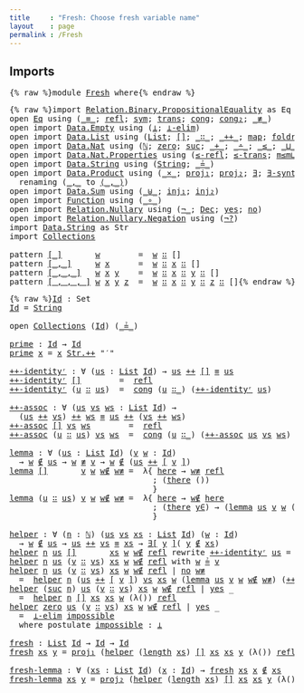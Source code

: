 ```yaml
---
title     : "Fresh: Choose fresh variable name"
layout    : page
permalink : /Fresh
---
```


## Imports

<pre class="Agda">{% raw %}<a id="119" class="Keyword">module</a> <a id="126" href="{% endraw %}{{ site.baseurl }}{% link out/Fresh.md %}{% raw %}" class="Module">Fresh</a> <a id="132" class="Keyword">where</a>{% endraw %}</pre>

<pre class="Agda">{% raw %}<a id="163" class="Keyword">import</a> <a id="170" href="https://agda.github.io/agda-stdlib/Relation.Binary.PropositionalEquality.html" class="Module">Relation.Binary.PropositionalEquality</a> <a id="208" class="Symbol">as</a> <a id="211" class="Module">Eq</a>
<a id="214" class="Keyword">open</a> <a id="219" href="https://agda.github.io/agda-stdlib/Relation.Binary.PropositionalEquality.html" class="Module">Eq</a> <a id="222" class="Keyword">using</a> <a id="228" class="Symbol">(</a><a id="229" href="https://agda.github.io/agda-stdlib/Agda.Builtin.Equality.html#83" class="Datatype Operator">_≡_</a><a id="232" class="Symbol">;</a> <a id="234" href="https://agda.github.io/agda-stdlib/Agda.Builtin.Equality.html#140" class="InductiveConstructor">refl</a><a id="238" class="Symbol">;</a> <a id="240" href="https://agda.github.io/agda-stdlib/Relation.Binary.PropositionalEquality.Core.html#565" class="Function">sym</a><a id="243" class="Symbol">;</a> <a id="245" href="https://agda.github.io/agda-stdlib/Relation.Binary.PropositionalEquality.Core.html#632" class="Function">trans</a><a id="250" class="Symbol">;</a> <a id="252" href="https://agda.github.io/agda-stdlib/Relation.Binary.PropositionalEquality.html#981" class="Function">cong</a><a id="256" class="Symbol">;</a> <a id="258" href="https://agda.github.io/agda-stdlib/Relation.Binary.PropositionalEquality.html#1219" class="Function">cong₂</a><a id="263" class="Symbol">;</a> <a id="265" href="https://agda.github.io/agda-stdlib/Relation.Binary.Core.html#4493" class="Function Operator">_≢_</a><a id="268" class="Symbol">)</a>
<a id="270" class="Keyword">open</a> <a id="275" class="Keyword">import</a> <a id="282" href="https://agda.github.io/agda-stdlib/Data.Empty.html" class="Module">Data.Empty</a> <a id="293" class="Keyword">using</a> <a id="299" class="Symbol">(</a><a id="300" href="https://agda.github.io/agda-stdlib/Data.Empty.html#243" class="Datatype">⊥</a><a id="301" class="Symbol">;</a> <a id="303" href="https://agda.github.io/agda-stdlib/Data.Empty.html#360" class="Function">⊥-elim</a><a id="309" class="Symbol">)</a>
<a id="311" class="Keyword">open</a> <a id="316" class="Keyword">import</a> <a id="323" href="https://agda.github.io/agda-stdlib/Data.List.html" class="Module">Data.List</a> <a id="333" class="Keyword">using</a> <a id="339" class="Symbol">(</a><a id="340" href="https://agda.github.io/agda-stdlib/Agda.Builtin.List.html#80" class="Datatype">List</a><a id="344" class="Symbol">;</a> <a id="346" href="https://agda.github.io/agda-stdlib/Data.List.Base.html#7335" class="InductiveConstructor">[]</a><a id="348" class="Symbol">;</a> <a id="350" href="https://agda.github.io/agda-stdlib/Agda.Builtin.List.html#132" class="InductiveConstructor Operator">_∷_</a><a id="353" class="Symbol">;</a> <a id="355" href="https://agda.github.io/agda-stdlib/Data.List.Base.html#1336" class="Function Operator">_++_</a><a id="359" class="Symbol">;</a> <a id="361" href="https://agda.github.io/agda-stdlib/Data.List.Base.html#1002" class="Function">map</a><a id="364" class="Symbol">;</a> <a id="366" href="https://agda.github.io/agda-stdlib/Data.List.Base.html#2325" class="Function">foldr</a><a id="371" class="Symbol">;</a> <a id="373" href="https://agda.github.io/agda-stdlib/Data.List.Base.html#6486" class="Function">filter</a><a id="379" class="Symbol">;</a> <a id="381" href="https://agda.github.io/agda-stdlib/Data.List.Base.html#2595" class="Function">concat</a><a id="387" class="Symbol">;</a> <a id="389" href="https://agda.github.io/agda-stdlib/Data.List.Base.html#3191" class="Function">length</a><a id="395" class="Symbol">)</a>
<a id="397" class="Keyword">open</a> <a id="402" class="Keyword">import</a> <a id="409" href="https://agda.github.io/agda-stdlib/Data.Nat.html" class="Module">Data.Nat</a> <a id="418" class="Keyword">using</a> <a id="424" class="Symbol">(</a><a id="425" href="https://agda.github.io/agda-stdlib/Agda.Builtin.Nat.html#97" class="Datatype">ℕ</a><a id="426" class="Symbol">;</a> <a id="428" href="https://agda.github.io/agda-stdlib/Agda.Builtin.Nat.html#115" class="InductiveConstructor">zero</a><a id="432" class="Symbol">;</a> <a id="434" href="https://agda.github.io/agda-stdlib/Agda.Builtin.Nat.html#128" class="InductiveConstructor">suc</a><a id="437" class="Symbol">;</a> <a id="439" href="https://agda.github.io/agda-stdlib/Agda.Builtin.Nat.html#230" class="Primitive Operator">_+_</a><a id="442" class="Symbol">;</a> <a id="444" href="https://agda.github.io/agda-stdlib/Agda.Builtin.Nat.html#320" class="Primitive Operator">_∸_</a><a id="447" class="Symbol">;</a> <a id="449" href="https://agda.github.io/agda-stdlib/Data.Nat.Base.html#802" class="Datatype Operator">_≤_</a><a id="452" class="Symbol">;</a> <a id="454" href="https://agda.github.io/agda-stdlib/Data.Nat.Base.html#2305" class="Function Operator">_⊔_</a><a id="457" class="Symbol">)</a>
<a id="459" class="Keyword">open</a> <a id="464" class="Keyword">import</a> <a id="471" href="https://agda.github.io/agda-stdlib/Data.Nat.Properties.html" class="Module">Data.Nat.Properties</a> <a id="491" class="Keyword">using</a> <a id="497" class="Symbol">(</a><a id="498" href="https://agda.github.io/agda-stdlib/Data.Nat.Properties.html#1888" class="Function">≤-refl</a><a id="504" class="Symbol">;</a> <a id="506" href="https://agda.github.io/agda-stdlib/Data.Nat.Properties.html#2081" class="Function">≤-trans</a><a id="513" class="Symbol">;</a> <a id="515" href="https://agda.github.io/agda-stdlib/Data.Nat.Properties.html#23310" class="Function">m≤m⊔n</a><a id="520" class="Symbol">;</a> <a id="522" href="https://agda.github.io/agda-stdlib/Data.Nat.Properties.html#23436" class="Function">n≤m⊔n</a><a id="527" class="Symbol">;</a> <a id="529" href="https://agda.github.io/agda-stdlib/Data.Nat.Properties.html#3662" class="Function">1+n≰n</a><a id="534" class="Symbol">)</a>
<a id="536" class="Keyword">open</a> <a id="541" class="Keyword">import</a> <a id="548" href="https://agda.github.io/agda-stdlib/Data.String.html" class="Module">Data.String</a> <a id="560" class="Keyword">using</a> <a id="566" class="Symbol">(</a><a id="567" href="https://agda.github.io/agda-stdlib/Agda.Builtin.String.html#165" class="Postulate">String</a><a id="573" class="Symbol">;</a> <a id="575" href="https://agda.github.io/agda-stdlib/Data.String.html#1195" class="Function Operator">_≟_</a><a id="578" class="Symbol">)</a>
<a id="580" class="Keyword">open</a> <a id="585" class="Keyword">import</a> <a id="592" href="https://agda.github.io/agda-stdlib/Data.Product.html" class="Module">Data.Product</a> <a id="605" class="Keyword">using</a> <a id="611" class="Symbol">(</a><a id="612" href="https://agda.github.io/agda-stdlib/Data.Product.html#1329" class="Function Operator">_×_</a><a id="615" class="Symbol">;</a> <a id="617" href="https://agda.github.io/agda-stdlib/Data.Product.html#559" class="Field">proj₁</a><a id="622" class="Symbol">;</a> <a id="624" href="https://agda.github.io/agda-stdlib/Data.Product.html#573" class="Field">proj₂</a><a id="629" class="Symbol">;</a> <a id="631" href="https://agda.github.io/agda-stdlib/Data.Product.html#857" class="Function">∃</a><a id="632" class="Symbol">;</a> <a id="634" href="https://agda.github.io/agda-stdlib/Data.Product.html#918" class="Function">∃-syntax</a><a id="642" class="Symbol">)</a>
  <a id="646" class="Keyword">renaming</a> <a id="655" class="Symbol">(</a><a id="656" href="https://agda.github.io/agda-stdlib/Data.Product.html#543" class="InductiveConstructor Operator">_,_</a> <a id="660" class="Symbol">to</a> <a id="663" href="https://agda.github.io/agda-stdlib/Data.Product.html#543" class="InductiveConstructor Operator">⟨_,_⟩</a><a id="668" class="Symbol">)</a>
<a id="670" class="Keyword">open</a> <a id="675" class="Keyword">import</a> <a id="682" href="https://agda.github.io/agda-stdlib/Data.Sum.html" class="Module">Data.Sum</a> <a id="691" class="Keyword">using</a> <a id="697" class="Symbol">(</a><a id="698" href="https://agda.github.io/agda-stdlib/Data.Sum.html#508" class="Datatype Operator">_⊎_</a><a id="701" class="Symbol">;</a> <a id="703" href="https://agda.github.io/agda-stdlib/Data.Sum.html#564" class="InductiveConstructor">inj₁</a><a id="707" class="Symbol">;</a> <a id="709" href="https://agda.github.io/agda-stdlib/Data.Sum.html#589" class="InductiveConstructor">inj₂</a><a id="713" class="Symbol">)</a>
<a id="715" class="Keyword">open</a> <a id="720" class="Keyword">import</a> <a id="727" href="https://agda.github.io/agda-stdlib/Function.html" class="Module">Function</a> <a id="736" class="Keyword">using</a> <a id="742" class="Symbol">(</a><a id="743" href="https://agda.github.io/agda-stdlib/Function.html#748" class="Function Operator">_∘_</a><a id="746" class="Symbol">)</a>
<a id="748" class="Keyword">open</a> <a id="753" class="Keyword">import</a> <a id="760" href="https://agda.github.io/agda-stdlib/Relation.Nullary.html" class="Module">Relation.Nullary</a> <a id="777" class="Keyword">using</a> <a id="783" class="Symbol">(</a><a id="784" href="https://agda.github.io/agda-stdlib/Relation.Nullary.html#464" class="Function Operator">¬_</a><a id="786" class="Symbol">;</a> <a id="788" href="https://agda.github.io/agda-stdlib/Relation.Nullary.html#534" class="Datatype">Dec</a><a id="791" class="Symbol">;</a> <a id="793" href="https://agda.github.io/agda-stdlib/Relation.Nullary.html#570" class="InductiveConstructor">yes</a><a id="796" class="Symbol">;</a> <a id="798" href="https://agda.github.io/agda-stdlib/Relation.Nullary.html#597" class="InductiveConstructor">no</a><a id="800" class="Symbol">)</a>
<a id="802" class="Keyword">open</a> <a id="807" class="Keyword">import</a> <a id="814" href="https://agda.github.io/agda-stdlib/Relation.Nullary.Negation.html" class="Module">Relation.Nullary.Negation</a> <a id="840" class="Keyword">using</a> <a id="846" class="Symbol">(</a><a id="847" href="https://agda.github.io/agda-stdlib/Relation.Nullary.Negation.html#986" class="Function">¬?</a><a id="849" class="Symbol">)</a>
<a id="851" class="Keyword">import</a> <a id="858" href="https://agda.github.io/agda-stdlib/Data.String.html" class="Module">Data.String</a> <a id="870" class="Symbol">as</a> <a id="873" class="Module">Str</a>
<a id="877" class="Keyword">import</a> <a id="884" href="{% endraw %}{{ site.baseurl }}{% link out/Collections.md %}{% raw %}" class="Module">Collections</a>

<a id="897" class="Keyword">pattern</a> <a id="[_]"></a><a id="905" href="{% endraw %}{{ site.baseurl }}{% link out/Fresh.md %}{% raw %}#905" class="InductiveConstructor Operator">[_]</a>       <a id="915" href="{% endraw %}{{ site.baseurl }}{% link out/Fresh.md %}{% raw %}#927" class="Bound">w</a>        <a id="924" class="Symbol">=</a>  <a id="927" href="{% endraw %}{{ site.baseurl }}{% link out/Fresh.md %}{% raw %}#927" class="Bound">w</a> <a id="929" href="https://agda.github.io/agda-stdlib/Agda.Builtin.List.html#132" class="InductiveConstructor Operator">∷</a> <a id="931" class="InductiveConstructor">[]</a>
<a id="934" class="Keyword">pattern</a> <a id="[_,_]"></a><a id="942" href="{% endraw %}{{ site.baseurl }}{% link out/Fresh.md %}{% raw %}#942" class="InductiveConstructor Operator">[_,_]</a>     <a id="952" href="{% endraw %}{{ site.baseurl }}{% link out/Fresh.md %}{% raw %}#964" class="Bound">w</a> <a id="954" href="{% endraw %}{{ site.baseurl }}{% link out/Fresh.md %}{% raw %}#968" class="Bound">x</a>      <a id="961" class="Symbol">=</a>  <a id="964" href="{% endraw %}{{ site.baseurl }}{% link out/Fresh.md %}{% raw %}#964" class="Bound">w</a> <a id="966" href="https://agda.github.io/agda-stdlib/Agda.Builtin.List.html#132" class="InductiveConstructor Operator">∷</a> <a id="968" href="{% endraw %}{{ site.baseurl }}{% link out/Fresh.md %}{% raw %}#968" class="Bound">x</a> <a id="970" href="https://agda.github.io/agda-stdlib/Agda.Builtin.List.html#132" class="InductiveConstructor Operator">∷</a> <a id="972" class="InductiveConstructor">[]</a>
<a id="975" class="Keyword">pattern</a> <a id="[_,_,_]"></a><a id="983" href="{% endraw %}{{ site.baseurl }}{% link out/Fresh.md %}{% raw %}#983" class="InductiveConstructor Operator">[_,_,_]</a>   <a id="993" href="{% endraw %}{{ site.baseurl }}{% link out/Fresh.md %}{% raw %}#1005" class="Bound">w</a> <a id="995" href="{% endraw %}{{ site.baseurl }}{% link out/Fresh.md %}{% raw %}#1009" class="Bound">x</a> <a id="997" href="{% endraw %}{{ site.baseurl }}{% link out/Fresh.md %}{% raw %}#1013" class="Bound">y</a>    <a id="1002" class="Symbol">=</a>  <a id="1005" href="{% endraw %}{{ site.baseurl }}{% link out/Fresh.md %}{% raw %}#1005" class="Bound">w</a> <a id="1007" href="https://agda.github.io/agda-stdlib/Agda.Builtin.List.html#132" class="InductiveConstructor Operator">∷</a> <a id="1009" href="{% endraw %}{{ site.baseurl }}{% link out/Fresh.md %}{% raw %}#1009" class="Bound">x</a> <a id="1011" href="https://agda.github.io/agda-stdlib/Agda.Builtin.List.html#132" class="InductiveConstructor Operator">∷</a> <a id="1013" href="{% endraw %}{{ site.baseurl }}{% link out/Fresh.md %}{% raw %}#1013" class="Bound">y</a> <a id="1015" href="https://agda.github.io/agda-stdlib/Agda.Builtin.List.html#132" class="InductiveConstructor Operator">∷</a> <a id="1017" class="InductiveConstructor">[]</a>
<a id="1020" class="Keyword">pattern</a> <a id="[_,_,_,_]"></a><a id="1028" href="{% endraw %}{{ site.baseurl }}{% link out/Fresh.md %}{% raw %}#1028" class="InductiveConstructor Operator">[_,_,_,_]</a> <a id="1038" href="{% endraw %}{{ site.baseurl }}{% link out/Fresh.md %}{% raw %}#1050" class="Bound">w</a> <a id="1040" href="{% endraw %}{{ site.baseurl }}{% link out/Fresh.md %}{% raw %}#1054" class="Bound">x</a> <a id="1042" href="{% endraw %}{{ site.baseurl }}{% link out/Fresh.md %}{% raw %}#1058" class="Bound">y</a> <a id="1044" href="{% endraw %}{{ site.baseurl }}{% link out/Fresh.md %}{% raw %}#1062" class="Bound">z</a>  <a id="1047" class="Symbol">=</a>  <a id="1050" href="{% endraw %}{{ site.baseurl }}{% link out/Fresh.md %}{% raw %}#1050" class="Bound">w</a> <a id="1052" href="https://agda.github.io/agda-stdlib/Agda.Builtin.List.html#132" class="InductiveConstructor Operator">∷</a> <a id="1054" href="{% endraw %}{{ site.baseurl }}{% link out/Fresh.md %}{% raw %}#1054" class="Bound">x</a> <a id="1056" href="https://agda.github.io/agda-stdlib/Agda.Builtin.List.html#132" class="InductiveConstructor Operator">∷</a> <a id="1058" href="{% endraw %}{{ site.baseurl }}{% link out/Fresh.md %}{% raw %}#1058" class="Bound">y</a> <a id="1060" href="https://agda.github.io/agda-stdlib/Agda.Builtin.List.html#132" class="InductiveConstructor Operator">∷</a> <a id="1062" href="{% endraw %}{{ site.baseurl }}{% link out/Fresh.md %}{% raw %}#1062" class="Bound">z</a> <a id="1064" href="https://agda.github.io/agda-stdlib/Agda.Builtin.List.html#132" class="InductiveConstructor Operator">∷</a> <a id="1066" class="InductiveConstructor">[]</a>{% endraw %}</pre>

<pre class="Agda">{% raw %}<a id="Id"></a><a id="1094" href="{% endraw %}{{ site.baseurl }}{% link out/Fresh.md %}{% raw %}#1094" class="Function">Id</a> <a id="1097" class="Symbol">:</a> <a id="1099" class="PrimitiveType">Set</a>
<a id="1103" href="{% endraw %}{{ site.baseurl }}{% link out/Fresh.md %}{% raw %}#1094" class="Function">Id</a> <a id="1106" class="Symbol">=</a> <a id="1108" href="https://agda.github.io/agda-stdlib/Agda.Builtin.String.html#165" class="Postulate">String</a>

<a id="1116" class="Keyword">open</a> <a id="1121" href="{% endraw %}{{ site.baseurl }}{% link out/Collections.md %}{% raw %}" class="Module">Collections</a> <a id="1133" class="Symbol">(</a><a id="1134" href="{% endraw %}{{ site.baseurl }}{% link out/Fresh.md %}{% raw %}#1094" class="Function">Id</a><a id="1136" class="Symbol">)</a> <a id="1138" class="Symbol">(</a><a id="1139" href="https://agda.github.io/agda-stdlib/Data.String.html#1195" class="Function Operator">_≟_</a><a id="1142" class="Symbol">)</a>

<a id="prime"></a><a id="1145" href="{% endraw %}{{ site.baseurl }}{% link out/Fresh.md %}{% raw %}#1145" class="Function">prime</a> <a id="1151" class="Symbol">:</a> <a id="1153" href="{% endraw %}{{ site.baseurl }}{% link out/Fresh.md %}{% raw %}#1094" class="Function">Id</a> <a id="1156" class="Symbol">→</a> <a id="1158" href="{% endraw %}{{ site.baseurl }}{% link out/Fresh.md %}{% raw %}#1094" class="Function">Id</a>
<a id="1161" href="{% endraw %}{{ site.baseurl }}{% link out/Fresh.md %}{% raw %}#1145" class="Function">prime</a> <a id="1167" href="{% endraw %}{{ site.baseurl }}{% link out/Fresh.md %}{% raw %}#1167" class="Bound">x</a> <a id="1169" class="Symbol">=</a> <a id="1171" href="{% endraw %}{{ site.baseurl }}{% link out/Fresh.md %}{% raw %}#1167" class="Bound">x</a> <a id="1173" href="https://agda.github.io/agda-stdlib/Data.String.Base.html#873" class="Function Operator">Str.++</a> <a id="1180" class="String">&quot;′&quot;</a>

<a id="++-identityʳ"></a><a id="1185" href="{% endraw %}{{ site.baseurl }}{% link out/Fresh.md %}{% raw %}#1185" class="Function">++-identityʳ</a> <a id="1198" class="Symbol">:</a> <a id="1200" class="Symbol">∀</a> <a id="1202" class="Symbol">(</a><a id="1203" href="{% endraw %}{{ site.baseurl }}{% link out/Fresh.md %}{% raw %}#1203" class="Bound">us</a> <a id="1206" class="Symbol">:</a> <a id="1208" href="https://agda.github.io/agda-stdlib/Agda.Builtin.List.html#80" class="Datatype">List</a> <a id="1213" href="{% endraw %}{{ site.baseurl }}{% link out/Fresh.md %}{% raw %}#1094" class="Function">Id</a><a id="1215" class="Symbol">)</a> <a id="1217" class="Symbol">→</a> <a id="1219" href="{% endraw %}{{ site.baseurl }}{% link out/Fresh.md %}{% raw %}#1203" class="Bound">us</a> <a id="1222" href="https://agda.github.io/agda-stdlib/Data.List.Base.html#1336" class="Function Operator">++</a> <a id="1225" href="https://agda.github.io/agda-stdlib/Agda.Builtin.List.html#117" class="InductiveConstructor">[]</a> <a id="1228" href="https://agda.github.io/agda-stdlib/Agda.Builtin.Equality.html#83" class="Datatype Operator">≡</a> <a id="1230" href="{% endraw %}{{ site.baseurl }}{% link out/Fresh.md %}{% raw %}#1203" class="Bound">us</a>
<a id="1233" href="{% endraw %}{{ site.baseurl }}{% link out/Fresh.md %}{% raw %}#1185" class="Function">++-identityʳ</a> <a id="1246" href="https://agda.github.io/agda-stdlib/Agda.Builtin.List.html#117" class="InductiveConstructor">[]</a>        <a id="1256" class="Symbol">=</a>  <a id="1259" href="https://agda.github.io/agda-stdlib/Agda.Builtin.Equality.html#140" class="InductiveConstructor">refl</a>
<a id="1264" href="{% endraw %}{{ site.baseurl }}{% link out/Fresh.md %}{% raw %}#1185" class="Function">++-identityʳ</a> <a id="1277" class="Symbol">(</a><a id="1278" href="{% endraw %}{{ site.baseurl }}{% link out/Fresh.md %}{% raw %}#1278" class="Bound">u</a> <a id="1280" href="https://agda.github.io/agda-stdlib/Agda.Builtin.List.html#132" class="InductiveConstructor Operator">∷</a> <a id="1282" href="{% endraw %}{{ site.baseurl }}{% link out/Fresh.md %}{% raw %}#1282" class="Bound">us</a><a id="1284" class="Symbol">)</a>  <a id="1287" class="Symbol">=</a>  <a id="1290" href="https://agda.github.io/agda-stdlib/Relation.Binary.PropositionalEquality.html#981" class="Function">cong</a> <a id="1295" class="Symbol">(</a><a id="1296" href="{% endraw %}{{ site.baseurl }}{% link out/Fresh.md %}{% raw %}#1278" class="Bound">u</a> <a id="1298" href="https://agda.github.io/agda-stdlib/Agda.Builtin.List.html#132" class="InductiveConstructor Operator">∷_</a><a id="1300" class="Symbol">)</a> <a id="1302" class="Symbol">(</a><a id="1303" href="{% endraw %}{{ site.baseurl }}{% link out/Fresh.md %}{% raw %}#1185" class="Function">++-identityʳ</a> <a id="1316" href="{% endraw %}{{ site.baseurl }}{% link out/Fresh.md %}{% raw %}#1282" class="Bound">us</a><a id="1318" class="Symbol">)</a>

<a id="++-assoc"></a><a id="1321" href="{% endraw %}{{ site.baseurl }}{% link out/Fresh.md %}{% raw %}#1321" class="Function">++-assoc</a> <a id="1330" class="Symbol">:</a> <a id="1332" class="Symbol">∀</a> <a id="1334" class="Symbol">(</a><a id="1335" href="{% endraw %}{{ site.baseurl }}{% link out/Fresh.md %}{% raw %}#1335" class="Bound">us</a> <a id="1338" href="{% endraw %}{{ site.baseurl }}{% link out/Fresh.md %}{% raw %}#1338" class="Bound">vs</a> <a id="1341" href="{% endraw %}{{ site.baseurl }}{% link out/Fresh.md %}{% raw %}#1341" class="Bound">ws</a> <a id="1344" class="Symbol">:</a> <a id="1346" href="https://agda.github.io/agda-stdlib/Agda.Builtin.List.html#80" class="Datatype">List</a> <a id="1351" href="{% endraw %}{{ site.baseurl }}{% link out/Fresh.md %}{% raw %}#1094" class="Function">Id</a><a id="1353" class="Symbol">)</a> <a id="1355" class="Symbol">→</a>
  <a id="1359" class="Symbol">(</a><a id="1360" href="{% endraw %}{{ site.baseurl }}{% link out/Fresh.md %}{% raw %}#1335" class="Bound">us</a> <a id="1363" href="https://agda.github.io/agda-stdlib/Data.List.Base.html#1336" class="Function Operator">++</a> <a id="1366" href="{% endraw %}{{ site.baseurl }}{% link out/Fresh.md %}{% raw %}#1338" class="Bound">vs</a><a id="1368" class="Symbol">)</a> <a id="1370" href="https://agda.github.io/agda-stdlib/Data.List.Base.html#1336" class="Function Operator">++</a> <a id="1373" href="{% endraw %}{{ site.baseurl }}{% link out/Fresh.md %}{% raw %}#1341" class="Bound">ws</a> <a id="1376" href="https://agda.github.io/agda-stdlib/Agda.Builtin.Equality.html#83" class="Datatype Operator">≡</a> <a id="1378" href="{% endraw %}{{ site.baseurl }}{% link out/Fresh.md %}{% raw %}#1335" class="Bound">us</a> <a id="1381" href="https://agda.github.io/agda-stdlib/Data.List.Base.html#1336" class="Function Operator">++</a> <a id="1384" class="Symbol">(</a><a id="1385" href="{% endraw %}{{ site.baseurl }}{% link out/Fresh.md %}{% raw %}#1338" class="Bound">vs</a> <a id="1388" href="https://agda.github.io/agda-stdlib/Data.List.Base.html#1336" class="Function Operator">++</a> <a id="1391" href="{% endraw %}{{ site.baseurl }}{% link out/Fresh.md %}{% raw %}#1341" class="Bound">ws</a><a id="1393" class="Symbol">)</a>
<a id="1395" href="{% endraw %}{{ site.baseurl }}{% link out/Fresh.md %}{% raw %}#1321" class="Function">++-assoc</a> <a id="1404" href="https://agda.github.io/agda-stdlib/Agda.Builtin.List.html#117" class="InductiveConstructor">[]</a> <a id="1407" href="{% endraw %}{{ site.baseurl }}{% link out/Fresh.md %}{% raw %}#1407" class="Bound">vs</a> <a id="1410" href="{% endraw %}{{ site.baseurl }}{% link out/Fresh.md %}{% raw %}#1410" class="Bound">ws</a>        <a id="1420" class="Symbol">=</a>  <a id="1423" href="https://agda.github.io/agda-stdlib/Agda.Builtin.Equality.html#140" class="InductiveConstructor">refl</a>
<a id="1428" href="{% endraw %}{{ site.baseurl }}{% link out/Fresh.md %}{% raw %}#1321" class="Function">++-assoc</a> <a id="1437" class="Symbol">(</a><a id="1438" href="{% endraw %}{{ site.baseurl }}{% link out/Fresh.md %}{% raw %}#1438" class="Bound">u</a> <a id="1440" href="https://agda.github.io/agda-stdlib/Agda.Builtin.List.html#132" class="InductiveConstructor Operator">∷</a> <a id="1442" href="{% endraw %}{{ site.baseurl }}{% link out/Fresh.md %}{% raw %}#1442" class="Bound">us</a><a id="1444" class="Symbol">)</a> <a id="1446" href="{% endraw %}{{ site.baseurl }}{% link out/Fresh.md %}{% raw %}#1446" class="Bound">vs</a> <a id="1449" href="{% endraw %}{{ site.baseurl }}{% link out/Fresh.md %}{% raw %}#1449" class="Bound">ws</a>  <a id="1453" class="Symbol">=</a>  <a id="1456" href="https://agda.github.io/agda-stdlib/Relation.Binary.PropositionalEquality.html#981" class="Function">cong</a> <a id="1461" class="Symbol">(</a><a id="1462" href="{% endraw %}{{ site.baseurl }}{% link out/Fresh.md %}{% raw %}#1438" class="Bound">u</a> <a id="1464" href="https://agda.github.io/agda-stdlib/Agda.Builtin.List.html#132" class="InductiveConstructor Operator">∷_</a><a id="1466" class="Symbol">)</a> <a id="1468" class="Symbol">(</a><a id="1469" href="{% endraw %}{{ site.baseurl }}{% link out/Fresh.md %}{% raw %}#1321" class="Function">++-assoc</a> <a id="1478" href="{% endraw %}{{ site.baseurl }}{% link out/Fresh.md %}{% raw %}#1442" class="Bound">us</a> <a id="1481" href="{% endraw %}{{ site.baseurl }}{% link out/Fresh.md %}{% raw %}#1446" class="Bound">vs</a> <a id="1484" href="{% endraw %}{{ site.baseurl }}{% link out/Fresh.md %}{% raw %}#1449" class="Bound">ws</a><a id="1486" class="Symbol">)</a>

<a id="lemma"></a><a id="1489" href="{% endraw %}{{ site.baseurl }}{% link out/Fresh.md %}{% raw %}#1489" class="Function">lemma</a> <a id="1495" class="Symbol">:</a> <a id="1497" class="Symbol">∀</a> <a id="1499" class="Symbol">(</a><a id="1500" href="{% endraw %}{{ site.baseurl }}{% link out/Fresh.md %}{% raw %}#1500" class="Bound">us</a> <a id="1503" class="Symbol">:</a> <a id="1505" href="https://agda.github.io/agda-stdlib/Agda.Builtin.List.html#80" class="Datatype">List</a> <a id="1510" href="{% endraw %}{{ site.baseurl }}{% link out/Fresh.md %}{% raw %}#1094" class="Function">Id</a><a id="1512" class="Symbol">)</a> <a id="1514" class="Symbol">(</a><a id="1515" href="{% endraw %}{{ site.baseurl }}{% link out/Fresh.md %}{% raw %}#1515" class="Bound">v</a> <a id="1517" href="{% endraw %}{{ site.baseurl }}{% link out/Fresh.md %}{% raw %}#1517" class="Bound">w</a> <a id="1519" class="Symbol">:</a> <a id="1521" href="{% endraw %}{{ site.baseurl }}{% link out/Fresh.md %}{% raw %}#1094" class="Function">Id</a><a id="1523" class="Symbol">)</a>
  <a id="1527" class="Symbol">→</a> <a id="1529" href="{% endraw %}{{ site.baseurl }}{% link out/Fresh.md %}{% raw %}#1517" class="Bound">w</a> <a id="1531" href="{% endraw %}{{ site.baseurl }}{% link out/Collections.md %}{% raw %}#1762" class="Function Operator">∉</a> <a id="1533" href="{% endraw %}{{ site.baseurl }}{% link out/Fresh.md %}{% raw %}#1500" class="Bound">us</a> <a id="1536" class="Symbol">→</a> <a id="1538" href="{% endraw %}{{ site.baseurl }}{% link out/Fresh.md %}{% raw %}#1517" class="Bound">w</a> <a id="1540" href="https://agda.github.io/agda-stdlib/Relation.Binary.Core.html#4493" class="Function Operator">≢</a> <a id="1542" href="{% endraw %}{{ site.baseurl }}{% link out/Fresh.md %}{% raw %}#1515" class="Bound">v</a> <a id="1544" class="Symbol">→</a> <a id="1546" href="{% endraw %}{{ site.baseurl }}{% link out/Fresh.md %}{% raw %}#1517" class="Bound">w</a> <a id="1548" href="{% endraw %}{{ site.baseurl }}{% link out/Collections.md %}{% raw %}#1762" class="Function Operator">∉</a> <a id="1550" class="Symbol">(</a><a id="1551" href="{% endraw %}{{ site.baseurl }}{% link out/Fresh.md %}{% raw %}#1500" class="Bound">us</a> <a id="1554" href="https://agda.github.io/agda-stdlib/Data.List.Base.html#1336" class="Function Operator">++</a> <a id="1557" href="{% endraw %}{{ site.baseurl }}{% link out/Fresh.md %}{% raw %}#905" class="InductiveConstructor Operator">[</a> <a id="1559" href="{% endraw %}{{ site.baseurl }}{% link out/Fresh.md %}{% raw %}#1515" class="Bound">v</a> <a id="1561" href="{% endraw %}{{ site.baseurl }}{% link out/Fresh.md %}{% raw %}#905" class="InductiveConstructor Operator">]</a><a id="1562" class="Symbol">)</a>
<a id="1564" href="{% endraw %}{{ site.baseurl }}{% link out/Fresh.md %}{% raw %}#1489" class="Function">lemma</a> <a id="1570" href="https://agda.github.io/agda-stdlib/Agda.Builtin.List.html#117" class="InductiveConstructor">[]</a>       <a id="1579" href="{% endraw %}{{ site.baseurl }}{% link out/Fresh.md %}{% raw %}#1579" class="Bound">v</a> <a id="1581" href="{% endraw %}{{ site.baseurl }}{% link out/Fresh.md %}{% raw %}#1581" class="Bound">w</a> <a id="1583" href="{% endraw %}{{ site.baseurl }}{% link out/Fresh.md %}{% raw %}#1583" class="Bound">w∉</a> <a id="1586" href="{% endraw %}{{ site.baseurl }}{% link out/Fresh.md %}{% raw %}#1586" class="Bound">w≢</a> <a id="1589" class="Symbol">=</a>  <a id="1592" class="Symbol">λ{</a> <a id="1595" href="{% endraw %}{{ site.baseurl }}{% link out/Collections.md %}{% raw %}#1610" class="InductiveConstructor">here</a> <a id="1600" class="Symbol">→</a> <a id="1602" href="{% endraw %}{{ site.baseurl }}{% link out/Fresh.md %}{% raw %}#1586" class="Bound">w≢</a> <a id="1605" href="https://agda.github.io/agda-stdlib/Agda.Builtin.Equality.html#140" class="InductiveConstructor">refl</a>
                              <a id="1640" class="Symbol">;</a> <a id="1642" class="Symbol">(</a><a id="1643" href="{% endraw %}{{ site.baseurl }}{% link out/Collections.md %}{% raw %}#1681" class="InductiveConstructor">there</a> <a id="1649" class="Symbol">())</a>
                              <a id="1683" class="Symbol">}</a>
<a id="1685" href="{% endraw %}{{ site.baseurl }}{% link out/Fresh.md %}{% raw %}#1489" class="Function">lemma</a> <a id="1691" class="Symbol">(</a><a id="1692" href="{% endraw %}{{ site.baseurl }}{% link out/Fresh.md %}{% raw %}#1692" class="Bound">u</a> <a id="1694" href="https://agda.github.io/agda-stdlib/Agda.Builtin.List.html#132" class="InductiveConstructor Operator">∷</a> <a id="1696" href="{% endraw %}{{ site.baseurl }}{% link out/Fresh.md %}{% raw %}#1696" class="Bound">us</a><a id="1698" class="Symbol">)</a> <a id="1700" href="{% endraw %}{{ site.baseurl }}{% link out/Fresh.md %}{% raw %}#1700" class="Bound">v</a> <a id="1702" href="{% endraw %}{{ site.baseurl }}{% link out/Fresh.md %}{% raw %}#1702" class="Bound">w</a> <a id="1704" href="{% endraw %}{{ site.baseurl }}{% link out/Fresh.md %}{% raw %}#1704" class="Bound">w∉</a> <a id="1707" href="{% endraw %}{{ site.baseurl }}{% link out/Fresh.md %}{% raw %}#1707" class="Bound">w≢</a> <a id="1710" class="Symbol">=</a>  <a id="1713" class="Symbol">λ{</a> <a id="1716" href="{% endraw %}{{ site.baseurl }}{% link out/Collections.md %}{% raw %}#1610" class="InductiveConstructor">here</a> <a id="1721" class="Symbol">→</a> <a id="1723" href="{% endraw %}{{ site.baseurl }}{% link out/Fresh.md %}{% raw %}#1704" class="Bound">w∉</a> <a id="1726" href="{% endraw %}{{ site.baseurl }}{% link out/Collections.md %}{% raw %}#1610" class="InductiveConstructor">here</a>
                              <a id="1761" class="Symbol">;</a> <a id="1763" class="Symbol">(</a><a id="1764" href="{% endraw %}{{ site.baseurl }}{% link out/Collections.md %}{% raw %}#1681" class="InductiveConstructor">there</a> <a id="1770" href="{% endraw %}{{ site.baseurl }}{% link out/Fresh.md %}{% raw %}#1770" class="Bound">y∈</a><a id="1772" class="Symbol">)</a> <a id="1774" class="Symbol">→</a> <a id="1776" class="Symbol">(</a><a id="1777" href="{% endraw %}{{ site.baseurl }}{% link out/Fresh.md %}{% raw %}#1489" class="Function">lemma</a> <a id="1783" href="{% endraw %}{{ site.baseurl }}{% link out/Fresh.md %}{% raw %}#1696" class="Bound">us</a> <a id="1786" href="{% endraw %}{{ site.baseurl }}{% link out/Fresh.md %}{% raw %}#1700" class="Bound">v</a> <a id="1788" href="{% endraw %}{{ site.baseurl }}{% link out/Fresh.md %}{% raw %}#1702" class="Bound">w</a> <a id="1790" class="Symbol">(</a><a id="1791" href="{% endraw %}{{ site.baseurl }}{% link out/Fresh.md %}{% raw %}#1704" class="Bound">w∉</a> <a id="1794" href="https://agda.github.io/agda-stdlib/Function.html#748" class="Function Operator">∘</a> <a id="1796" href="{% endraw %}{{ site.baseurl }}{% link out/Collections.md %}{% raw %}#1681" class="InductiveConstructor">there</a><a id="1801" class="Symbol">)</a> <a id="1803" href="{% endraw %}{{ site.baseurl }}{% link out/Fresh.md %}{% raw %}#1707" class="Bound">w≢</a><a id="1805" class="Symbol">)</a> <a id="1807" href="{% endraw %}{{ site.baseurl }}{% link out/Fresh.md %}{% raw %}#1770" class="Bound">y∈</a>
                              <a id="1840" class="Symbol">}</a>

<a id="helper"></a><a id="1843" href="{% endraw %}{{ site.baseurl }}{% link out/Fresh.md %}{% raw %}#1843" class="Function">helper</a> <a id="1850" class="Symbol">:</a> <a id="1852" class="Symbol">∀</a> <a id="1854" class="Symbol">(</a><a id="1855" href="{% endraw %}{{ site.baseurl }}{% link out/Fresh.md %}{% raw %}#1855" class="Bound">n</a> <a id="1857" class="Symbol">:</a> <a id="1859" href="https://agda.github.io/agda-stdlib/Agda.Builtin.Nat.html#97" class="Datatype">ℕ</a><a id="1860" class="Symbol">)</a> <a id="1862" class="Symbol">(</a><a id="1863" href="{% endraw %}{{ site.baseurl }}{% link out/Fresh.md %}{% raw %}#1863" class="Bound">us</a> <a id="1866" href="{% endraw %}{{ site.baseurl }}{% link out/Fresh.md %}{% raw %}#1866" class="Bound">vs</a> <a id="1869" href="{% endraw %}{{ site.baseurl }}{% link out/Fresh.md %}{% raw %}#1869" class="Bound">xs</a> <a id="1872" class="Symbol">:</a> <a id="1874" href="https://agda.github.io/agda-stdlib/Agda.Builtin.List.html#80" class="Datatype">List</a> <a id="1879" href="{% endraw %}{{ site.baseurl }}{% link out/Fresh.md %}{% raw %}#1094" class="Function">Id</a><a id="1881" class="Symbol">)</a> <a id="1883" class="Symbol">(</a><a id="1884" href="{% endraw %}{{ site.baseurl }}{% link out/Fresh.md %}{% raw %}#1884" class="Bound">w</a> <a id="1886" class="Symbol">:</a> <a id="1888" href="{% endraw %}{{ site.baseurl }}{% link out/Fresh.md %}{% raw %}#1094" class="Function">Id</a><a id="1890" class="Symbol">)</a>
  <a id="1894" class="Symbol">→</a> <a id="1896" href="{% endraw %}{{ site.baseurl }}{% link out/Fresh.md %}{% raw %}#1884" class="Bound">w</a> <a id="1898" href="{% endraw %}{{ site.baseurl }}{% link out/Collections.md %}{% raw %}#1762" class="Function Operator">∉</a> <a id="1900" href="{% endraw %}{{ site.baseurl }}{% link out/Fresh.md %}{% raw %}#1863" class="Bound">us</a> <a id="1903" class="Symbol">→</a> <a id="1905" href="{% endraw %}{{ site.baseurl }}{% link out/Fresh.md %}{% raw %}#1863" class="Bound">us</a> <a id="1908" href="https://agda.github.io/agda-stdlib/Data.List.Base.html#1336" class="Function Operator">++</a> <a id="1911" href="{% endraw %}{{ site.baseurl }}{% link out/Fresh.md %}{% raw %}#1866" class="Bound">vs</a> <a id="1914" href="https://agda.github.io/agda-stdlib/Agda.Builtin.Equality.html#83" class="Datatype Operator">≡</a> <a id="1916" href="{% endraw %}{{ site.baseurl }}{% link out/Fresh.md %}{% raw %}#1869" class="Bound">xs</a> <a id="1919" class="Symbol">→</a> <a id="1921" href="https://agda.github.io/agda-stdlib/Data.Product.html#918" class="Function">∃[</a> <a id="1924" href="{% endraw %}{{ site.baseurl }}{% link out/Fresh.md %}{% raw %}#1924" class="Bound">y</a> <a id="1926" href="https://agda.github.io/agda-stdlib/Data.Product.html#918" class="Function">]</a><a id="1927" class="Symbol">(</a> <a id="1929" href="{% endraw %}{{ site.baseurl }}{% link out/Fresh.md %}{% raw %}#1924" class="Bound">y</a> <a id="1931" href="{% endraw %}{{ site.baseurl }}{% link out/Collections.md %}{% raw %}#1762" class="Function Operator">∉</a> <a id="1933" href="{% endraw %}{{ site.baseurl }}{% link out/Fresh.md %}{% raw %}#1869" class="Bound">xs</a><a id="1935" class="Symbol">)</a>
<a id="1937" href="{% endraw %}{{ site.baseurl }}{% link out/Fresh.md %}{% raw %}#1843" class="Function">helper</a> <a id="1944" href="{% endraw %}{{ site.baseurl }}{% link out/Fresh.md %}{% raw %}#1944" class="Bound">n</a> <a id="1946" href="{% endraw %}{{ site.baseurl }}{% link out/Fresh.md %}{% raw %}#1946" class="Bound">us</a> <a id="1949" href="https://agda.github.io/agda-stdlib/Agda.Builtin.List.html#117" class="InductiveConstructor">[]</a>       <a id="1958" href="{% endraw %}{{ site.baseurl }}{% link out/Fresh.md %}{% raw %}#1958" class="Bound">xs</a> <a id="1961" href="{% endraw %}{{ site.baseurl }}{% link out/Fresh.md %}{% raw %}#1961" class="Bound">w</a> <a id="1963" href="{% endraw %}{{ site.baseurl }}{% link out/Fresh.md %}{% raw %}#1963" class="Bound">w∉</a> <a id="1966" href="https://agda.github.io/agda-stdlib/Agda.Builtin.Equality.html#140" class="InductiveConstructor">refl</a> <a id="1971" class="Keyword">rewrite</a> <a id="1979" href="{% endraw %}{{ site.baseurl }}{% link out/Fresh.md %}{% raw %}#1185" class="Function">++-identityʳ</a> <a id="1992" href="{% endraw %}{{ site.baseurl }}{% link out/Fresh.md %}{% raw %}#1946" class="Bound">us</a> <a id="1995" class="Symbol">=</a> <a id="1997" href="https://agda.github.io/agda-stdlib/Data.Product.html#543" class="InductiveConstructor Operator">⟨</a> <a id="1999" href="{% endraw %}{{ site.baseurl }}{% link out/Fresh.md %}{% raw %}#1961" class="Bound">w</a> <a id="2001" href="https://agda.github.io/agda-stdlib/Data.Product.html#543" class="InductiveConstructor Operator">,</a> <a id="2003" href="{% endraw %}{{ site.baseurl }}{% link out/Fresh.md %}{% raw %}#1963" class="Bound">w∉</a> <a id="2006" href="https://agda.github.io/agda-stdlib/Data.Product.html#543" class="InductiveConstructor Operator">⟩</a>
<a id="2008" href="{% endraw %}{{ site.baseurl }}{% link out/Fresh.md %}{% raw %}#1843" class="Function">helper</a> <a id="2015" href="{% endraw %}{{ site.baseurl }}{% link out/Fresh.md %}{% raw %}#2015" class="Bound">n</a> <a id="2017" href="{% endraw %}{{ site.baseurl }}{% link out/Fresh.md %}{% raw %}#2017" class="Bound">us</a> <a id="2020" class="Symbol">(</a><a id="2021" href="{% endraw %}{{ site.baseurl }}{% link out/Fresh.md %}{% raw %}#2021" class="Bound">v</a> <a id="2023" href="https://agda.github.io/agda-stdlib/Agda.Builtin.List.html#132" class="InductiveConstructor Operator">∷</a> <a id="2025" href="{% endraw %}{{ site.baseurl }}{% link out/Fresh.md %}{% raw %}#2025" class="Bound">vs</a><a id="2027" class="Symbol">)</a> <a id="2029" href="{% endraw %}{{ site.baseurl }}{% link out/Fresh.md %}{% raw %}#2029" class="Bound">xs</a> <a id="2032" href="{% endraw %}{{ site.baseurl }}{% link out/Fresh.md %}{% raw %}#2032" class="Bound">w</a> <a id="2034" href="{% endraw %}{{ site.baseurl }}{% link out/Fresh.md %}{% raw %}#2034" class="Bound">w∉</a> <a id="2037" href="https://agda.github.io/agda-stdlib/Agda.Builtin.Equality.html#140" class="InductiveConstructor">refl</a> <a id="2042" class="Keyword">with</a> <a id="2047" href="{% endraw %}{{ site.baseurl }}{% link out/Fresh.md %}{% raw %}#2032" class="Bound">w</a> <a id="2049" href="https://agda.github.io/agda-stdlib/Data.String.html#1195" class="Function Operator">≟</a> <a id="2051" href="{% endraw %}{{ site.baseurl }}{% link out/Fresh.md %}{% raw %}#2021" class="Bound">v</a>
<a id="2053" href="{% endraw %}{{ site.baseurl }}{% link out/Fresh.md %}{% raw %}#1843" class="Function">helper</a> <a id="2060" href="{% endraw %}{{ site.baseurl }}{% link out/Fresh.md %}{% raw %}#2060" class="Bound">n</a> <a id="2062" href="{% endraw %}{{ site.baseurl }}{% link out/Fresh.md %}{% raw %}#2062" class="Bound">us</a> <a id="2065" class="Symbol">(</a><a id="2066" href="{% endraw %}{{ site.baseurl }}{% link out/Fresh.md %}{% raw %}#2066" class="Bound">v</a> <a id="2068" href="https://agda.github.io/agda-stdlib/Agda.Builtin.List.html#132" class="InductiveConstructor Operator">∷</a> <a id="2070" href="{% endraw %}{{ site.baseurl }}{% link out/Fresh.md %}{% raw %}#2070" class="Bound">vs</a><a id="2072" class="Symbol">)</a> <a id="2074" href="{% endraw %}{{ site.baseurl }}{% link out/Fresh.md %}{% raw %}#2074" class="Bound">xs</a> <a id="2077" href="{% endraw %}{{ site.baseurl }}{% link out/Fresh.md %}{% raw %}#2077" class="Bound">w</a> <a id="2079" href="{% endraw %}{{ site.baseurl }}{% link out/Fresh.md %}{% raw %}#2079" class="Bound">w∉</a> <a id="2082" href="https://agda.github.io/agda-stdlib/Agda.Builtin.Equality.html#140" class="InductiveConstructor">refl</a> <a id="2087" class="Symbol">|</a> <a id="2089" href="https://agda.github.io/agda-stdlib/Relation.Nullary.html#597" class="InductiveConstructor">no</a> <a id="2092" href="{% endraw %}{{ site.baseurl }}{% link out/Fresh.md %}{% raw %}#2092" class="Bound">w≢</a>
  <a id="2097" class="Symbol">=</a>  <a id="2100" href="{% endraw %}{{ site.baseurl }}{% link out/Fresh.md %}{% raw %}#1843" class="Function">helper</a> <a id="2107" href="{% endraw %}{{ site.baseurl }}{% link out/Fresh.md %}{% raw %}#2060" class="Bound">n</a> <a id="2109" class="Symbol">(</a><a id="2110" href="{% endraw %}{{ site.baseurl }}{% link out/Fresh.md %}{% raw %}#2062" class="Bound">us</a> <a id="2113" href="https://agda.github.io/agda-stdlib/Data.List.Base.html#1336" class="Function Operator">++</a> <a id="2116" href="{% endraw %}{{ site.baseurl }}{% link out/Fresh.md %}{% raw %}#905" class="InductiveConstructor Operator">[</a> <a id="2118" href="{% endraw %}{{ site.baseurl }}{% link out/Fresh.md %}{% raw %}#2066" class="Bound">v</a> <a id="2120" href="{% endraw %}{{ site.baseurl }}{% link out/Fresh.md %}{% raw %}#905" class="InductiveConstructor Operator">]</a><a id="2121" class="Symbol">)</a> <a id="2123" href="{% endraw %}{{ site.baseurl }}{% link out/Fresh.md %}{% raw %}#2070" class="Bound">vs</a> <a id="2126" href="{% endraw %}{{ site.baseurl }}{% link out/Fresh.md %}{% raw %}#2074" class="Bound">xs</a> <a id="2129" href="{% endraw %}{{ site.baseurl }}{% link out/Fresh.md %}{% raw %}#2077" class="Bound">w</a> <a id="2131" class="Symbol">(</a><a id="2132" href="{% endraw %}{{ site.baseurl }}{% link out/Fresh.md %}{% raw %}#1489" class="Function">lemma</a> <a id="2138" href="{% endraw %}{{ site.baseurl }}{% link out/Fresh.md %}{% raw %}#2062" class="Bound">us</a> <a id="2141" href="{% endraw %}{{ site.baseurl }}{% link out/Fresh.md %}{% raw %}#2066" class="Bound">v</a> <a id="2143" href="{% endraw %}{{ site.baseurl }}{% link out/Fresh.md %}{% raw %}#2077" class="Bound">w</a> <a id="2145" href="{% endraw %}{{ site.baseurl }}{% link out/Fresh.md %}{% raw %}#2079" class="Bound">w∉</a> <a id="2148" href="{% endraw %}{{ site.baseurl }}{% link out/Fresh.md %}{% raw %}#2092" class="Bound">w≢</a><a id="2150" class="Symbol">)</a> <a id="2152" class="Symbol">(</a><a id="2153" href="{% endraw %}{{ site.baseurl }}{% link out/Fresh.md %}{% raw %}#1321" class="Function">++-assoc</a> <a id="2162" href="{% endraw %}{{ site.baseurl }}{% link out/Fresh.md %}{% raw %}#2062" class="Bound">us</a> <a id="2165" href="{% endraw %}{{ site.baseurl }}{% link out/Fresh.md %}{% raw %}#905" class="InductiveConstructor Operator">[</a> <a id="2167" href="{% endraw %}{{ site.baseurl }}{% link out/Fresh.md %}{% raw %}#2066" class="Bound">v</a> <a id="2169" href="{% endraw %}{{ site.baseurl }}{% link out/Fresh.md %}{% raw %}#905" class="InductiveConstructor Operator">]</a> <a id="2171" href="{% endraw %}{{ site.baseurl }}{% link out/Fresh.md %}{% raw %}#2070" class="Bound">vs</a><a id="2173" class="Symbol">)</a>
<a id="2175" href="{% endraw %}{{ site.baseurl }}{% link out/Fresh.md %}{% raw %}#1843" class="Function">helper</a> <a id="2182" class="Symbol">(</a><a id="2183" href="https://agda.github.io/agda-stdlib/Agda.Builtin.Nat.html#128" class="InductiveConstructor">suc</a> <a id="2187" href="{% endraw %}{{ site.baseurl }}{% link out/Fresh.md %}{% raw %}#2187" class="Bound">n</a><a id="2188" class="Symbol">)</a> <a id="2190" href="{% endraw %}{{ site.baseurl }}{% link out/Fresh.md %}{% raw %}#2190" class="Bound">us</a> <a id="2193" class="Symbol">(</a><a id="2194" href="{% endraw %}{{ site.baseurl }}{% link out/Fresh.md %}{% raw %}#2194" class="Bound">v</a> <a id="2196" href="https://agda.github.io/agda-stdlib/Agda.Builtin.List.html#132" class="InductiveConstructor Operator">∷</a> <a id="2198" href="{% endraw %}{{ site.baseurl }}{% link out/Fresh.md %}{% raw %}#2198" class="Bound">vs</a><a id="2200" class="Symbol">)</a> <a id="2202" href="{% endraw %}{{ site.baseurl }}{% link out/Fresh.md %}{% raw %}#2202" class="Bound">xs</a> <a id="2205" href="{% endraw %}{{ site.baseurl }}{% link out/Fresh.md %}{% raw %}#2205" class="Bound">w</a> <a id="2207" href="{% endraw %}{{ site.baseurl }}{% link out/Fresh.md %}{% raw %}#2207" class="Bound">w∉</a> <a id="2210" href="https://agda.github.io/agda-stdlib/Agda.Builtin.Equality.html#140" class="InductiveConstructor">refl</a> <a id="2215" class="Symbol">|</a> <a id="2217" href="https://agda.github.io/agda-stdlib/Relation.Nullary.html#570" class="InductiveConstructor">yes</a> <a id="2221" class="Symbol">_</a>
  <a id="2225" class="Symbol">=</a>  <a id="2228" href="{% endraw %}{{ site.baseurl }}{% link out/Fresh.md %}{% raw %}#1843" class="Function">helper</a> <a id="2235" href="{% endraw %}{{ site.baseurl }}{% link out/Fresh.md %}{% raw %}#2187" class="Bound">n</a> <a id="2237" href="https://agda.github.io/agda-stdlib/Agda.Builtin.List.html#117" class="InductiveConstructor">[]</a> <a id="2240" href="{% endraw %}{{ site.baseurl }}{% link out/Fresh.md %}{% raw %}#2202" class="Bound">xs</a> <a id="2243" href="{% endraw %}{{ site.baseurl }}{% link out/Fresh.md %}{% raw %}#2202" class="Bound">xs</a> <a id="2246" href="{% endraw %}{{ site.baseurl }}{% link out/Fresh.md %}{% raw %}#2205" class="Bound">w</a> <a id="2248" class="Symbol">(λ())</a> <a id="2254" href="https://agda.github.io/agda-stdlib/Agda.Builtin.Equality.html#140" class="InductiveConstructor">refl</a>
<a id="2259" href="{% endraw %}{{ site.baseurl }}{% link out/Fresh.md %}{% raw %}#1843" class="Function">helper</a> <a id="2266" href="https://agda.github.io/agda-stdlib/Agda.Builtin.Nat.html#115" class="InductiveConstructor">zero</a> <a id="2271" href="{% endraw %}{{ site.baseurl }}{% link out/Fresh.md %}{% raw %}#2271" class="Bound">us</a> <a id="2274" class="Symbol">(</a><a id="2275" href="{% endraw %}{{ site.baseurl }}{% link out/Fresh.md %}{% raw %}#2275" class="Bound">v</a> <a id="2277" href="https://agda.github.io/agda-stdlib/Agda.Builtin.List.html#132" class="InductiveConstructor Operator">∷</a> <a id="2279" href="{% endraw %}{{ site.baseurl }}{% link out/Fresh.md %}{% raw %}#2279" class="Bound">vs</a><a id="2281" class="Symbol">)</a> <a id="2283" href="{% endraw %}{{ site.baseurl }}{% link out/Fresh.md %}{% raw %}#2283" class="Bound">xs</a> <a id="2286" href="{% endraw %}{{ site.baseurl }}{% link out/Fresh.md %}{% raw %}#2286" class="Bound">w</a> <a id="2288" href="{% endraw %}{{ site.baseurl }}{% link out/Fresh.md %}{% raw %}#2288" class="Bound">w∉</a> <a id="2291" href="https://agda.github.io/agda-stdlib/Agda.Builtin.Equality.html#140" class="InductiveConstructor">refl</a> <a id="2296" class="Symbol">|</a> <a id="2298" href="https://agda.github.io/agda-stdlib/Relation.Nullary.html#570" class="InductiveConstructor">yes</a> <a id="2302" class="Symbol">_</a>
  <a id="2306" class="Symbol">=</a>  <a id="2309" href="https://agda.github.io/agda-stdlib/Data.Empty.html#360" class="Function">⊥-elim</a> <a id="2316" href="{% endraw %}{{ site.baseurl }}{% link out/Fresh.md %}{% raw %}#2345" class="Postulate">impossible</a>
  <a id="2329" class="Keyword">where</a> <a id="2335" class="Keyword">postulate</a> <a id="2345" href="{% endraw %}{{ site.baseurl }}{% link out/Fresh.md %}{% raw %}#2345" class="Postulate">impossible</a> <a id="2356" class="Symbol">:</a> <a id="2358" href="https://agda.github.io/agda-stdlib/Data.Empty.html#243" class="Datatype">⊥</a>

<a id="fresh"></a><a id="2361" href="{% endraw %}{{ site.baseurl }}{% link out/Fresh.md %}{% raw %}#2361" class="Function">fresh</a> <a id="2367" class="Symbol">:</a> <a id="2369" href="https://agda.github.io/agda-stdlib/Agda.Builtin.List.html#80" class="Datatype">List</a> <a id="2374" href="{% endraw %}{{ site.baseurl }}{% link out/Fresh.md %}{% raw %}#1094" class="Function">Id</a> <a id="2377" class="Symbol">→</a> <a id="2379" href="{% endraw %}{{ site.baseurl }}{% link out/Fresh.md %}{% raw %}#1094" class="Function">Id</a> <a id="2382" class="Symbol">→</a> <a id="2384" href="{% endraw %}{{ site.baseurl }}{% link out/Fresh.md %}{% raw %}#1094" class="Function">Id</a>
<a id="2387" href="{% endraw %}{{ site.baseurl }}{% link out/Fresh.md %}{% raw %}#2361" class="Function">fresh</a> <a id="2393" href="{% endraw %}{{ site.baseurl }}{% link out/Fresh.md %}{% raw %}#2393" class="Bound">xs</a> <a id="2396" href="{% endraw %}{{ site.baseurl }}{% link out/Fresh.md %}{% raw %}#2396" class="Bound">y</a> <a id="2398" class="Symbol">=</a> <a id="2400" href="https://agda.github.io/agda-stdlib/Data.Product.html#559" class="Field">proj₁</a> <a id="2406" class="Symbol">(</a><a id="2407" href="{% endraw %}{{ site.baseurl }}{% link out/Fresh.md %}{% raw %}#1843" class="Function">helper</a> <a id="2414" class="Symbol">(</a><a id="2415" href="https://agda.github.io/agda-stdlib/Data.List.Base.html#3191" class="Function">length</a> <a id="2422" href="{% endraw %}{{ site.baseurl }}{% link out/Fresh.md %}{% raw %}#2393" class="Bound">xs</a><a id="2424" class="Symbol">)</a> <a id="2426" href="https://agda.github.io/agda-stdlib/Agda.Builtin.List.html#117" class="InductiveConstructor">[]</a> <a id="2429" href="{% endraw %}{{ site.baseurl }}{% link out/Fresh.md %}{% raw %}#2393" class="Bound">xs</a> <a id="2432" href="{% endraw %}{{ site.baseurl }}{% link out/Fresh.md %}{% raw %}#2393" class="Bound">xs</a> <a id="2435" href="{% endraw %}{{ site.baseurl }}{% link out/Fresh.md %}{% raw %}#2396" class="Bound">y</a> <a id="2437" class="Symbol">(λ())</a> <a id="2443" href="https://agda.github.io/agda-stdlib/Agda.Builtin.Equality.html#140" class="InductiveConstructor">refl</a><a id="2447" class="Symbol">)</a>

<a id="fresh-lemma"></a><a id="2450" href="{% endraw %}{{ site.baseurl }}{% link out/Fresh.md %}{% raw %}#2450" class="Function">fresh-lemma</a> <a id="2462" class="Symbol">:</a> <a id="2464" class="Symbol">∀</a> <a id="2466" class="Symbol">(</a><a id="2467" href="{% endraw %}{{ site.baseurl }}{% link out/Fresh.md %}{% raw %}#2467" class="Bound">xs</a> <a id="2470" class="Symbol">:</a> <a id="2472" href="https://agda.github.io/agda-stdlib/Agda.Builtin.List.html#80" class="Datatype">List</a> <a id="2477" href="{% endraw %}{{ site.baseurl }}{% link out/Fresh.md %}{% raw %}#1094" class="Function">Id</a><a id="2479" class="Symbol">)</a> <a id="2481" class="Symbol">(</a><a id="2482" href="{% endraw %}{{ site.baseurl }}{% link out/Fresh.md %}{% raw %}#2482" class="Bound">x</a> <a id="2484" class="Symbol">:</a> <a id="2486" href="{% endraw %}{{ site.baseurl }}{% link out/Fresh.md %}{% raw %}#1094" class="Function">Id</a><a id="2488" class="Symbol">)</a> <a id="2490" class="Symbol">→</a> <a id="2492" href="{% endraw %}{{ site.baseurl }}{% link out/Fresh.md %}{% raw %}#2361" class="Function">fresh</a> <a id="2498" href="{% endraw %}{{ site.baseurl }}{% link out/Fresh.md %}{% raw %}#2467" class="Bound">xs</a> <a id="2501" href="{% endraw %}{{ site.baseurl }}{% link out/Fresh.md %}{% raw %}#2482" class="Bound">x</a> <a id="2503" href="{% endraw %}{{ site.baseurl }}{% link out/Collections.md %}{% raw %}#1762" class="Function Operator">∉</a> <a id="2505" href="{% endraw %}{{ site.baseurl }}{% link out/Fresh.md %}{% raw %}#2467" class="Bound">xs</a>
<a id="2508" href="{% endraw %}{{ site.baseurl }}{% link out/Fresh.md %}{% raw %}#2450" class="Function">fresh-lemma</a> <a id="2520" href="{% endraw %}{{ site.baseurl }}{% link out/Fresh.md %}{% raw %}#2520" class="Bound">xs</a> <a id="2523" href="{% endraw %}{{ site.baseurl }}{% link out/Fresh.md %}{% raw %}#2523" class="Bound">y</a> <a id="2525" class="Symbol">=</a> <a id="2527" href="https://agda.github.io/agda-stdlib/Data.Product.html#573" class="Field">proj₂</a> <a id="2533" class="Symbol">(</a><a id="2534" href="{% endraw %}{{ site.baseurl }}{% link out/Fresh.md %}{% raw %}#1843" class="Function">helper</a> <a id="2541" class="Symbol">(</a><a id="2542" href="https://agda.github.io/agda-stdlib/Data.List.Base.html#3191" class="Function">length</a> <a id="2549" href="{% endraw %}{{ site.baseurl }}{% link out/Fresh.md %}{% raw %}#2520" class="Bound">xs</a><a id="2551" class="Symbol">)</a> <a id="2553" href="https://agda.github.io/agda-stdlib/Agda.Builtin.List.html#117" class="InductiveConstructor">[]</a> <a id="2556" href="{% endraw %}{{ site.baseurl }}{% link out/Fresh.md %}{% raw %}#2520" class="Bound">xs</a> <a id="2559" href="{% endraw %}{{ site.baseurl }}{% link out/Fresh.md %}{% raw %}#2520" class="Bound">xs</a> <a id="2562" href="{% endraw %}{{ site.baseurl }}{% link out/Fresh.md %}{% raw %}#2523" class="Bound">y</a> <a id="2564" class="Symbol">(λ())</a> <a id="2570" href="https://agda.github.io/agda-stdlib/Agda.Builtin.Equality.html#140" class="InductiveConstructor">refl</a><a id="2574" class="Symbol">)</a>{% endraw %}</pre>
